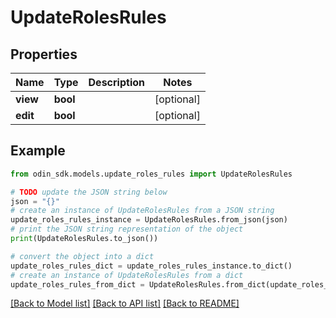 # UpdateRolesRules


## Properties

Name | Type | Description | Notes
------------ | ------------- | ------------- | -------------
**view** | **bool** |  | [optional] 
**edit** | **bool** |  | [optional] 

## Example

```python
from odin_sdk.models.update_roles_rules import UpdateRolesRules

# TODO update the JSON string below
json = "{}"
# create an instance of UpdateRolesRules from a JSON string
update_roles_rules_instance = UpdateRolesRules.from_json(json)
# print the JSON string representation of the object
print(UpdateRolesRules.to_json())

# convert the object into a dict
update_roles_rules_dict = update_roles_rules_instance.to_dict()
# create an instance of UpdateRolesRules from a dict
update_roles_rules_from_dict = UpdateRolesRules.from_dict(update_roles_rules_dict)
```
[[Back to Model list]](../README.md#documentation-for-models) [[Back to API list]](../README.md#documentation-for-api-endpoints) [[Back to README]](../README.md)


